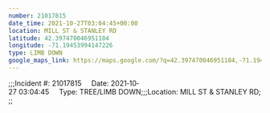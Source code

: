 ```yaml
---
number: 21017815
date_time: 2021-10-27T03:04:45+00:00
location: MILL ST & STANLEY RD
latitude: 42.397470046951184
longitude: -71.19453994147226
type: LIMB DOWN
google_maps_link: https://maps.google.com/?q=42.397470046951184,-71.19453994147226
---
```


;;;Incident #: 21017815     Date: 2021‐10‐27 03:04:45     Type: TREE/LIMB DOWN;;;Location: MILL ST & STANLEY RD;;;
